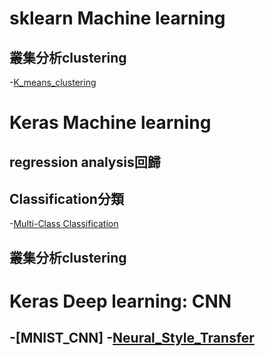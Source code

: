 # sklearn Machine learning

## 叢集分析clustering
-[K_means_clustering](https://github.com/MyDearGreatTeacher/AI4high/blob/master/K_means_clustering.ipynb)

# Keras Machine learning

## regression analysis回歸

## Classification分類
-[Multi-Class Classification]()

## 叢集分析clustering

# Keras Deep learning: CNN
-[MNIST_CNN]
-[Neural_Style_Transfer](https://github.com/MyDearGreatTeacher/AI4high/blob/master/Keras_Neural_Style_Transfer_with_Eager_Execution.ipynb)
-
